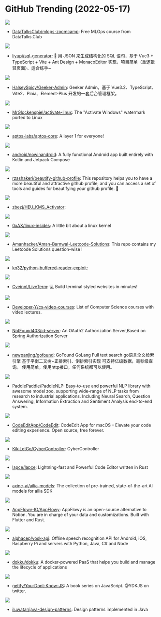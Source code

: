 # GitHub Trending (2022-05-17)

![](https://img.shields.io/badge/Jupyter%20Notebook-New%20387-green?style=flat-square&logo=appveyor)
- [DataTalksClub/mlops-zoomcamp](https://github.com/DataTalksClub/mlops-zoomcamp): Free MLOps course from DataTalks.Club

![](https://img.shields.io/badge/Vue-New%20372-green?style=flat-square&logo=appveyor)
- [liyupi/sql-generator](https://github.com/liyupi/sql-generator): 🔨 用 JSON 来生成结构化的 SQL 语句，基于 Vue3 + TypeScript + Vite + Ant Design + MonacoEditor 实现，项目简单（重逻辑轻页面）、适合练手~

![](https://img.shields.io/badge/Vue-New%20121-green?style=flat-square&logo=appveyor)
- [HalseySpicy/Geeker-Admin](https://github.com/HalseySpicy/Geeker-Admin): Geeker Admin，基于 Vue3.2、TypeScript、Vite2、Pinia、Element-Plus 开发的一套后台管理框架。

![](https://img.shields.io/badge/C-New%20632-green?style=flat-square&logo=appveyor)
- [MrGlockenspiel/activate-linux](https://github.com/MrGlockenspiel/activate-linux): The "Activate Windows" watermark ported to Linux

![](https://img.shields.io/badge/Rust-New%20114-green?style=flat-square&logo=appveyor)
- [aptos-labs/aptos-core](https://github.com/aptos-labs/aptos-core): A layer 1 for everyone!

![](https://img.shields.io/badge/Kotlin-New%20446-green?style=flat-square&logo=appveyor)
- [android/nowinandroid](https://github.com/android/nowinandroid): A fully functional Android app built entirely with Kotlin and Jetpack Compose

![](https://img.shields.io/badge/none-New%20233-green?style=flat-square&logo=appveyor)
- [rzashakeri/beautify-github-profile](https://github.com/rzashakeri/beautify-github-profile): This repository helps you to have a more beautiful and attractive github profile, and you can access a set of tools and guides for beautifying your github profile. 🚩

![](https://img.shields.io/badge/none-New%2092-green?style=flat-square&logo=appveyor)
- [zbezj/HEU_KMS_Activator](https://github.com/zbezj/HEU_KMS_Activator): 

![](https://img.shields.io/badge/Python-New%20114-green?style=flat-square&logo=appveyor)
- [0xAX/linux-insides](https://github.com/0xAX/linux-insides): A little bit about a linux kernel

![](https://img.shields.io/badge/C%2B%2B-New%2023-green?style=flat-square&logo=appveyor)
- [Amanhacker/Aman-Barnwal-Leetcode-Solutions](https://github.com/Amanhacker/Aman-Barnwal-Leetcode-Solutions): This repo contains my Leetcode Solutions question-wise !

![](https://img.shields.io/badge/Python-New%207-green?style=flat-square&logo=appveyor)
- [kn32/python-buffered-reader-exploit](https://github.com/kn32/python-buffered-reader-exploit): 

![](https://img.shields.io/badge/TypeScript-New%20434-green?style=flat-square&logo=appveyor)
- [Cveinnt/LiveTerm](https://github.com/Cveinnt/LiveTerm): 💻 Build terminal styled websites in minutes!

![](https://img.shields.io/badge/none-New%20110-green?style=flat-square&logo=appveyor)
- [Developer-Y/cs-video-courses](https://github.com/Developer-Y/cs-video-courses): List of Computer Science courses with video lectures.

![](https://img.shields.io/badge/JavaScript-New%2019-green?style=flat-square&logo=appveyor)
- [NotFound403/id-server](https://github.com/NotFound403/id-server): An OAuth2 Authorization Server,Based on Spring Authorization Server

![](https://img.shields.io/badge/Go-New%2041-green?style=flat-square&logo=appveyor)
- [newpanjing/gofound](https://github.com/newpanjing/gofound): GoFound GoLang Full text search go语言全文检索引擎 基于平衡二叉树+正排索引、倒排索引实现 可支持亿级数据，毫秒级查询。 使用简单，使用http接口，任何系统都可以使用。

![](https://img.shields.io/badge/Python-New%20125-green?style=flat-square&logo=appveyor)
- [PaddlePaddle/PaddleNLP](https://github.com/PaddlePaddle/PaddleNLP): Easy-to-use and powerful NLP library with awesome model zoo, supporting wide-range of NLP tasks from research to industrial applications. Including Neural Search, Question Answering, Information Extraction and Sentiment Analysis end-to-end system.

![](https://img.shields.io/badge/Swift-New%2075-green?style=flat-square&logo=appveyor)
- [CodeEditApp/CodeEdit](https://github.com/CodeEditApp/CodeEdit): CodeEdit App for macOS – Elevate your code editing experience. Open source, free forever.

![](https://img.shields.io/badge/Java-New%20107-green?style=flat-square&logo=appveyor)
- [KikiLetGo/CyberController](https://github.com/KikiLetGo/CyberController): CyberController

![](https://img.shields.io/badge/Rust-New%20110-green?style=flat-square&logo=appveyor)
- [lapce/lapce](https://github.com/lapce/lapce): Lightning-fast and Powerful Code Editor written in Rust

![](https://img.shields.io/badge/Python-New%2035-green?style=flat-square&logo=appveyor)
- [axinc-ai/ailia-models](https://github.com/axinc-ai/ailia-models): The collection of pre-trained, state-of-the-art AI models for ailia SDK

![](https://img.shields.io/badge/Rust-New%2061-green?style=flat-square&logo=appveyor)
- [AppFlowy-IO/AppFlowy](https://github.com/AppFlowy-IO/AppFlowy): AppFlowy is an open-source alternative to Notion. You are in charge of your data and customizations. Built with Flutter and Rust.

![](https://img.shields.io/badge/C%2B%2B-New%2073-green?style=flat-square&logo=appveyor)
- [alphacep/vosk-api](https://github.com/alphacep/vosk-api): Offline speech recognition API for Android, iOS, Raspberry Pi and servers with Python, Java, C# and Node

![](https://img.shields.io/badge/Shell-New%2017-green?style=flat-square&logo=appveyor)
- [dokku/dokku](https://github.com/dokku/dokku): A docker-powered PaaS that helps you build and manage the lifecycle of applications

![](https://img.shields.io/badge/none-New%20188-green?style=flat-square&logo=appveyor)
- [getify/You-Dont-Know-JS](https://github.com/getify/You-Dont-Know-JS): A book series on JavaScript. @YDKJS on twitter.

![](https://img.shields.io/badge/Java-New%2033-green?style=flat-square&logo=appveyor)
- [iluwatar/java-design-patterns](https://github.com/iluwatar/java-design-patterns): Design patterns implemented in Java

